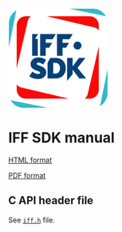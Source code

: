 <img src="logo.png" alt="logo" height="200"/>

# IFF SDK manual

[HTML format](https://mr-te.ch/iff-sdk-manual-1-8)

[PDF format](manual/iff-sdk-manual-1-8.pdf)

## C API header file

See [`iff.h`](iff.h) file.
